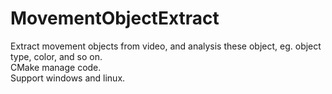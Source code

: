 # MovementObjectExtract
Extract movement objects from video, and analysis these object, eg. object type, color, and so on.
<br>
CMake manage code.<br>
Support windows and linux.<br>
